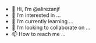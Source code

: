 - 👋 Hi, I’m @alirezanjf
- 👀 I’m interested in ...
- 🌱 I’m currently learning ...
- 💞️ I’m looking to collaborate on ...
- 📫 How to reach me ...

<!---
alirezanjf/alirezanjf is a ✨ special ✨ repository because its `README.md` (this file) appears on your GitHub profile.
You can click the Preview link to take a look at your changes.
--->
